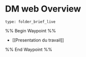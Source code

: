 # DM web Overview
 
```ccard
type: folder_brief_live
```
 
%% Begin Waypoint %%
- [[Presentation du travail]]

%% End Waypoint %%